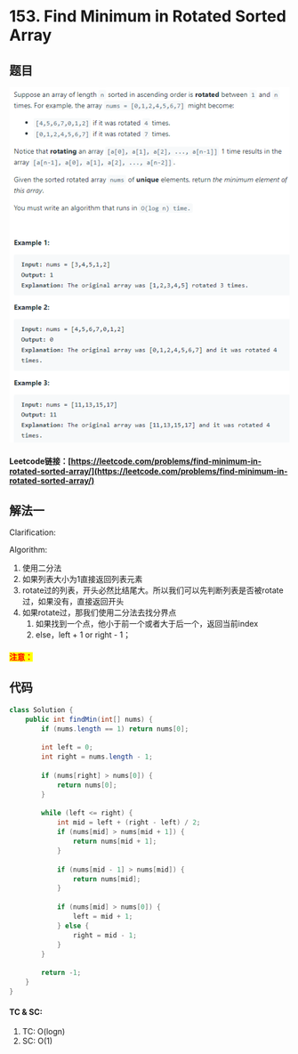 # 153. Find Minimum in Rotated Sorted Array

## 题目

![](<../../.gitbook/assets/image (18).png>)

#### Leetcode链接：[https://leetcode.com/problems/find-minimum-in-rotated-sorted-array/](https://leetcode.com/problems/find-minimum-in-rotated-sorted-array/)

## 解法一

Clarification:&#x20;

Algorithm:&#x20;

1. 使用二分法
2. 如果列表大小为1直接返回列表元素
3. rotate过的列表，开头必然比结尾大。所以我们可以先判断列表是否被rotate过，如果没有，直接返回开头
4. 如果rotate过，那我们使用二分法去找分界点
   1. 如果找到一个点，他小于前一个或者大于后一个，返回当前index
   2. else，left + 1 or right - 1；

#### <mark style="color:red;">注意：</mark>

## 代码

```java
class Solution {
    public int findMin(int[] nums) {
        if (nums.length == 1) return nums[0];
        
        int left = 0;
        int right = nums.length - 1;
        
        if (nums[right] > nums[0]) {
            return nums[0];
        }
        
        while (left <= right) {
            int mid = left + (right - left) / 2;
            if (nums[mid] > nums[mid + 1]) {
                return nums[mid + 1];
            }
            
            if (nums[mid - 1] > nums[mid]) {
                return nums[mid];
            }
            
            if (nums[mid] > nums[0]) {
                left = mid + 1;
            } else {
                right = mid - 1;
            }
        }
        
        return -1;
    }
}
```

#### TC & SC:&#x20;

1. TC: O(logn)
2. SC: O(1)
